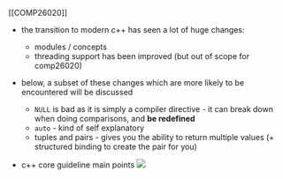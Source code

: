 [[COMP26020]]

- the transition to modern c++ has seen a lot of huge changes:
	- modules / concepts
	- threading support has been improved (but out of scope for comp26020)

- below, a subset of these changes which are more likely to be encountered will be discussed
	- `NULL` is bad as it is simply a compiler directive - it can break down when doing comparisons, and **be redefined**
	- `auto` - kind of self explanatory
	- tuples and pairs - gives you the ability to return multiple values (+ structured binding to create the pair for you)

- c++ core guideline main points
![](https://i.imgur.com/kZVj8vc.png)
